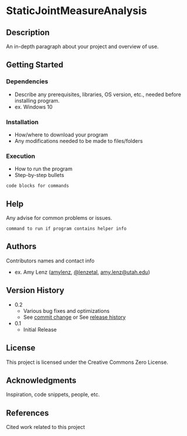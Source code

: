 # StaticJointMeasureAnalysis

## Description

An in-depth paragraph about your project and overview of use.

## Getting Started

### Dependencies

* Describe any prerequisites, libraries, OS version, etc., needed before installing program.
* ex. Windows 10

### Installation

* How/where to download your program
* Any modifications needed to be made to files/folders

### Execution

* How to run the program
* Step-by-step bullets
```
code blocks for commands
```

## Help

Any advise for common problems or issues.
```
command to run if program contains helper info
```

## Authors

Contributors names and contact info

* ex. Amy Lenz ([amylenz](https://github.com/amylenz), [@lenzetal](https://twitter.com/lenzetal), amy.lenz@utah.edu)

## Version History

* 0.2
    * Various bug fixes and optimizations
    * See [commit change]() or See [release history]()
* 0.1
    * Initial Release

## License

This project is licensed under the Creative Commons Zero License.

## Acknowledgments

Inspiration, code snippets, people, etc.

## References

Cited work related to this project
